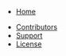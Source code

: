 - [Home](/)
<!--
  - [Categories](Docs/home/Categories.md 'List of all the categories the bot currently has.')
  - [Commands](Docs/home/Commands.md "Bot's Commands?") -->
  - [Contributors](Docs/home/Contributors.md 'This was possible cuz of these geniuses')
  - [Support](Docs/home/Support.md 'Support this project!')
  - [License](Docs/home/License.md 'Terms & Copyright')
<!--
- [Documentation](/Docs/README.md 'A Total Run thru for using the Bot.')
  - [Commands](/Docs/README.md 'Commands')
    - [Information](Docs/information.md 'All the information commands?')
    - [General](Docs/general.md 'General Stuff, you know?')
    - [Utilities](Docs/utilities.md 'Usefull stuff')
    - [Moderation](Docs/moderation.md 'BAN HAMMER!')
    - [Modmail](Docs/modmail.md 'MOODMAIL STUFF')
    - [Fun](Docs/fun.md '😄😅🤣')
  - [Guides](/Docs/README.md 'Commands') -->
